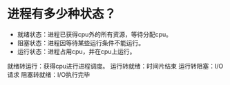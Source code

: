 
# 进程有多少种状态？

* 就绪状态：进程已获得cpu外的所有资源，等待分配cpu。
* 阻塞状态：进程因等待某些运行条件不能运行。
* 运行状态：进程占用cpu，并在cpu上运行。

就绪转运行：获得cpu进行进程调度。
运行转就绪：时间片结束
运行转阻塞：I/O请求
阻塞转就绪：I/O执行完毕